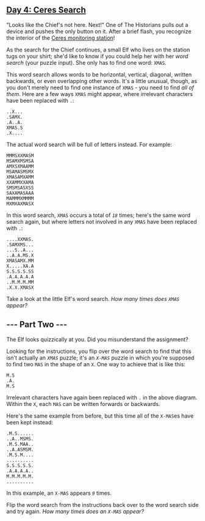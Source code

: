 <div class="day-desc"><h2><a href="https://adventofcode.com/2024/day/4"> Day 4: Ceres Search </a></h2><p>"Looks like the Chief's not here. Next!" One of The Historians pulls out a device and pushes the only button on it. After a brief flash, you recognize the interior of the <a href="/2019/day/10">Ceres monitoring station</a>!</p>
<p>As the search for the Chief continues, a small Elf who lives on the station tugs on your shirt; she'd like to know if you could help her with her <em>word search</em> (your puzzle input). She only has to find one word: <code>XMAS</code>.</p>
<p>This word search allows words to be horizontal, vertical, diagonal, written backwards, or even overlapping other words. It's a little unusual, though, as you don't merely need to find one instance of <code>XMAS</code> - you need to find <em>all of them</em>. Here are a few ways <code>XMAS</code> might appear, where irrelevant characters have been replaced with <code>.</code>:<p>
<pre><code>..X...
.SAMX.
.A..A.
XMAS.S
.X....
</code></pre>
<p>The actual word search will be full of letters instead. For example:</p>
<pre><code>MMMSXXMASM
MSAMXMSMSA
AMXSXMAAMM
MSAMASMSMX
XMASAMXAMM
XXAMMXXAMA
SMSMSASXSS
SAXAMASAAA
MAMMMXMMMM
MXMXAXMASX
</code></pre>
<p>In this word search, <code>XMAS</code> occurs a total of <code><em>18</em></code> times; here's the same word search again, but where letters not involved in any <code>XMAS</code> have been replaced with <code>.</code>:</p>
<pre><code>....XXMAS.
.SAMXMS...
...S..A...
..A.A.MS.X
XMASAMX.MM
X.....XA.A
S.S.S.S.SS
.A.A.A.A.A
..M.M.M.MM
.X.X.XMASX
</code></pre>
<p>Take a look at the little Elf's word search. <em>How many times does <code>XMAS</code> appear?</em></p>
</div><div class="day-desc"><h2 id="part2">--- Part Two ---</h2><p>The Elf looks quizzically at you. Did you misunderstand the assignment?</p>
<p>Looking for the instructions, you flip over the word search to find that this isn't actually an <code><em>XMAS</em></code> puzzle; it's an <span title="This part originally involved searching for something else, but this joke was too dumb to pass up."><code><em>X-MAS</em></code></span> puzzle in which you're supposed to find two <code>MAS</code> in the shape of an <code>X</code>. One way to achieve that is like this:</p>
<pre><code>M.S
.A.
M.S
</code></pre>
<p>Irrelevant characters have again been replaced with <code>.</code> in the above diagram. Within the <code>X</code>, each <code>MAS</code> can be written forwards or backwards.</p>
<p>Here's the same example from before, but this time all of the <code>X-MAS</code>es have been kept instead:</p>
<pre><code>.M.S......
..A..MSMS.
.M.S.MAA..
..A.ASMSM.
.M.S.M....
..........
S.S.S.S.S.
.A.A.A.A..
M.M.M.M.M.
..........
</code></pre>
<p>In this example, an <code>X-MAS</code> appears <code><em>9</em></code> times.</p>
<p>Flip the word search from the instructions back over to the word search side and try again. <em>How many times does an <code>X-MAS</code> appear?</em></p>
</div>